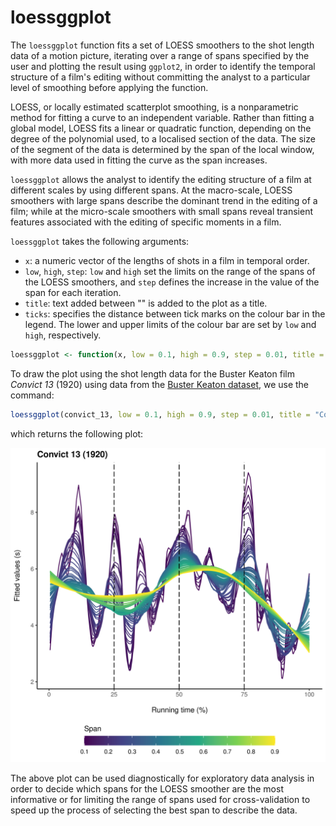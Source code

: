 # loessggplot

The ```loessggplot``` function fits a set of LOESS smoothers to the shot length data of a motion picture, iterating over a range of spans specified by the user and plotting the result using ```ggplot2```, in order to identify the temporal structure of a film's editing without committing the analyst to a particular level of smoothing before applying the function. 

LOESS, or locally estimated scatterplot smoothing, is a nonparametric method for fitting a curve to an independent variable. Rather than fitting a global model, LOESS fits a linear or quadratic function, depending on the degree of the polynomial used, to a localised section of the data. The size of the segment of the data is determined by the span of the local window, with more data used in fitting the curve as the span increases. 

```loessggplot``` allows the analyst to identify the editing structure of a film at different scales by using different spans. At the macro-scale, LOESS smoothers with large spans describe the dominant trend in the editing of a film; while at the micro-scale smoothers with small spans reveal transient features associated with the editing of specific moments in a film.

```loessggplot``` takes the following arguments:

- ```x```: a numeric vector of the lengths of shots in a film in temporal order.
- ```low```, ```high```, ```step```: ```low``` and ```high``` set the limits on the range of the spans of the LOESS smoothers, and ```step``` defines the increase in the value of the span for each iteration.
- ```title```: text added between "" is added to the plot as a title.
- ```ticks```: specifies the distance between tick marks on the colour bar in the legend. The lower and upper limits of the colour bar are set by ```low``` and ```high```, respectively.

```R
loessggplot <- function(x, low = 0.1, high = 0.9, step = 0.01, title = "", ticks = 0.1)
```

To draw the plot using the shot length data for the Buster Keaton film *Convict 13* (1920) using data from the [Buster Keaton dataset](https://computationalfilmanalysis.wordpress.com/2020/07/07/keaton-data-set/), we use the command:

```R
loessggplot(convict_13, low = 0.1, high = 0.9, step = 0.01, title = "Convict 13 (1920)", ticks = 0.1)
```
which returns the following plot:

![Time series of editing in Buster Keaton's Convict 13 (1920)](images/Convict_13.png)

The above plot can be used diagnostically for exploratory data analysis in order to decide which spans for the LOESS smoother are the most informative or for limiting the range of spans used for cross-validation to speed up the process of selecting the best span to describe the data.

